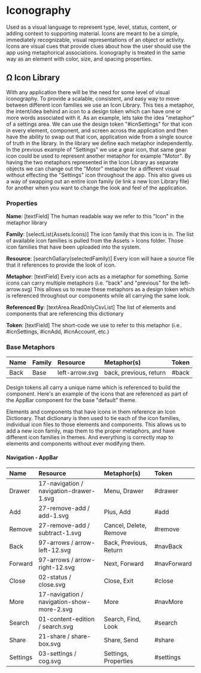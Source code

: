 # Iconography

Used as a visual language to represent type, level, status, content, or adding context to supporting material. Icons are meant to be a simple, immediately recognizable, visual representations of an object or activity. Icons are visual cues that provide clues about how the user should use the app using metaphorical associations. Iconography is treated in the same way as an element with color, size, and spacing properties.

## Ω Icon Library

With any application there will be the need for some level of visual iconography. To provide a scalable, consistent, and easy way to move between different icon families we use an Icon Library. This ties a metaphor, the intent/idea behind an icon to a design token which can have one or more words associated with it. As an example, lets take the idea "metaphor" of a settings area. We can use the design token "\#icnSettings" for that icon in every element, component, and screen across the application and then have the ability to swap out that icon, application wide from a single source of truth in the library. In the library we define each metaphor independently.  In the previous example of "Settings" we use a gear icon, that same gear icon could be used to represent another metaphor for example "Motor". By having the two metaphors represented in the Icon Library as separate objects we can change out the "Motor" metaphor for a different visual without effecting the "Settings" icon throughout the app. This also gives us a way of swapping out an entire icon family (ie link a new Icon Library file) for another when you want to change the look and feel of the application.

### Properties

**Name**: \[textField\] The human readable way we refer to this "Icon" in the metaphor library

**Family**: \[selectList\(Assets.Icons\)\] The icon family that this icon is in. The list of available icon families is pulled from the Assets &gt; Icons folder. Those icon families that have been uploaded into the system.

**Resource**: \[searchGallary\(selectedFamily\)\] Every icon will have a source file that it references to provide the look of icon.

**Metaphor**: \[textField\] Every icon acts as a metaphor for something. Some icons can carry multiple metaphors \(i.e. "back" and "previous" for the left-arrow.svg\) This allows us to reuse these metaphors as a design token which is referenced throughout our components while all carrying the same look.

**Referenced By**: \[textArea.ReadOnlyCsvList\] The list of elements and components that are referencing this dictionary

**Token**: \[textField\] The short-code we use to refer to this metaphor \(i.e.. \#icnSettings, \#icnAdd, \#icnAccount, etc.\)

### Base Metaphors

| **Name** | **Family** | **Resource** | **Metaphor\(s\)** | **Token** |
| :--- | :--- | :--- | :--- | :--- |
| Back | Base | left-arrow.svg | back, previous, return | \#back |

Design tokens all carry a unique name which is referenced to build the component. Here's an example of the icons that are referenced as part of the AppBar component for the base "default" theme.

Elements and components that have icons in them reference an Icon Dictionary. That dictionary is then used to tie each of the icon families, individual icon files to those elements and components. This allows us to add a new icon family, map them to the proper metaphors, and have different icon families in themes. And everything is correctly map to elements and components without ever modifying them.

#### Navigation - AppBar

| **Name** | **Resource** | **Metaphor\(s\)** | **Token** |
| :--- | :--- | :--- | :--- |
| Drawer | 17-navigation /  navigation-drawer-1.svg | Menu, Drawer | \#drawer |
| Add | 27-remove-add /  add-1.svg | Plus, Add | \#add |
| Remove | 27-remove-add /  subtract-1.svg | Cancel, Delete,  Remove | \#remove |
| Back | 97-arrows /  arrow-left-12.svg | Back, Previous,  Return | \#navBack |
| Forward | 97-arrows /  arrow-right-12.svg | Next, Forward | \#navForward |
| Close | 02-status /  close.svg | Close, Exit | \#close |
| More | 17-navigation /  navigation-show-more-2.svg | More | \#navMore |
| Search | 01-content-edition  / search.svg | Search, Find, Look | \#search |
| Share | 21-share /  share-box.svg | Share, Send | \#share |
| Settings | 03-settings /  cog.svg | Settings,  Properties | \#settings |

